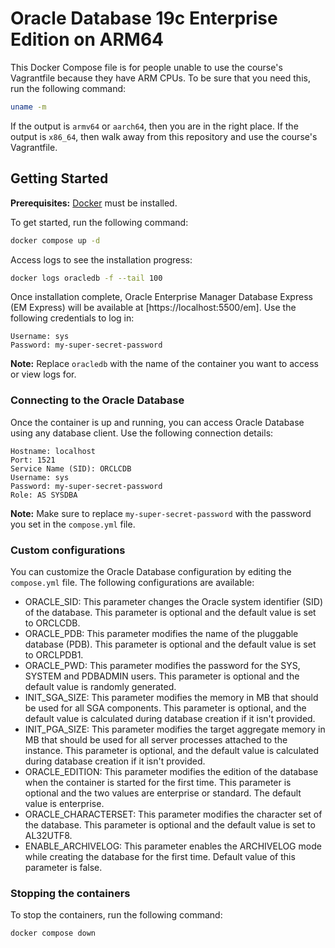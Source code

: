 # Oracle Database 19c Enterprise Edition on ARM64

This Docker Compose file is for people unable to use the course's Vagrantfile because they have ARM CPUs. To be sure that you need this, run the following command:

```bash
uname -m
```

If the output is `armv64` or `aarch64`, then you are in the right place. If the output is `x86_64`, then walk away from this repository and use the course's Vagrantfile.

## Getting Started

**Prerequisites:** [Docker](https://www.docker.com/get-started) must be installed.

To get started, run the following command:

```bash
docker compose up -d
```

Access logs to see the installation progress:

```bash
docker logs oracledb -f --tail 100
```

Once installation complete, Oracle Enterprise Manager Database Express (EM Express) will be available at [https://localhost:5500/em]. Use the following credentials to log in:

```
Username: sys
Password: my-super-secret-password
```

**Note:** Replace `oracledb` with the name of the container you want to access or view logs for.

### Connecting to the Oracle Database

Once the container is up and running, you can access Oracle Database using any database client. Use the following connection details:

```
Hostname: localhost
Port: 1521
Service Name (SID): ORCLCDB
Username: sys
Password: my-super-secret-password
Role: AS SYSDBA
```

**Note:** Make sure to replace `my-super-secret-password` with the password you set in the `compose.yml` file.

### Custom configurations

You can customize the Oracle Database configuration by editing the `compose.yml` file. The following configurations are available:

- ORACLE_SID: This parameter changes the Oracle system identifier (SID) of the database. This parameter is optional and the default value is set to ORCLCDB.
- ORACLE_PDB: This parameter modifies the name of the pluggable database (PDB). This parameter is optional and the default value is set to ORCLPDB1.
- ORACLE_PWD: This parameter modifies the password for the SYS, SYSTEM and PDBADMIN users. This parameter is optional and the default value is randomly generated.
- INIT_SGA_SIZE: This parameter modifies the memory in MB that should be used for all SGA components. This parameter is optional, and the default value is calculated during database creation if it isn't provided.
- INIT_PGA_SIZE: This parameter modifies the target aggregate memory in MB that should be used for all server processes attached to the instance. This parameter is optional, and the default value is calculated during database creation if it isn't provided.
- ORACLE_EDITION: This parameter modifies the edition of the database when the container is started for the first time. This parameter is optional and the two values are enterprise or standard. The default value is enterprise.
- ORACLE_CHARACTERSET: This parameter modifies the character set of the database. This parameter is optional and the default value is set to AL32UTF8.
- ENABLE_ARCHIVELOG: This parameter enables the ARCHIVELOG mode while creating the database for the first time. Default value of this parameter is false.

### Stopping the containers

To stop the containers, run the following command:

```bash
docker compose down
```
